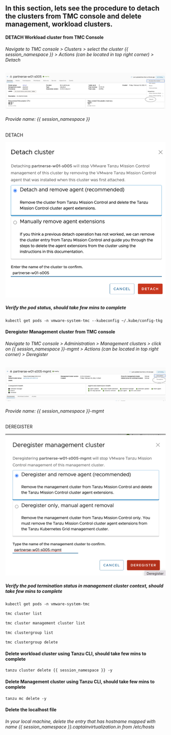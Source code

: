 ## In this section, lets see the procedure to detach the clusters from TMC console and delete management, workload clusters. 

#### DETACH Workload cluster from TMC Console

###### Navigate to TMC console > Clusters > select the cluster {{ session_namespace }} > Actions (can be located in top right corner) > Detach 

![Application](images/TMC-26.png)

###### Provide name: {{ session_namespace }}

DETACH

![Application](images/TMC-27.png)

##### Verify the pod status, should take few mins to complete

```execute
kubectl get pods -n vmware-system-tmc --kubeconfig ~/.kube/config-tkg
```

#### Deregister Management cluster from TMC console

###### Navigate to TMC console > Administration > Management clusters > click on {{ session_namespace }}-mgmt > Actions (can be located in top right corner) > Deregister 

![Application](images/TMC-28.png)

###### Provide name: {{ session_namespace }}-mgmt

DEREGISTER

![Application](images/TMC-29.png)

##### Verify the pod termination status in management cluster context, should take few mins to complete

```execute
kubectl get pods -n vmware-system-tmc
```

```execute
tmc cluster list
```

```execute
tmc cluster management cluster list
```

```execute
tmc clustergroup list
```

```execute
tmc clustergroup delete
```

#### Delete workload cluster using Tanzu CLI, should take few mins to complete

```execute
tanzu cluster delete {{ session_namespace }} -y
```

#### Delete Management cluster using Tanzu CLI, should take few mins to complete

```execute
tanzu mc delete -y
```

#### Delete the localhost file

###### In your local machine, delete the entry that has hostname mapped with name {{ session_namespace }}.captainvirtualization.in from /etc/hosts
